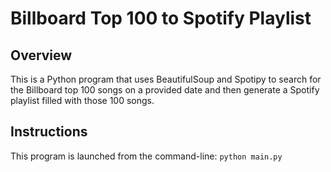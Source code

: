 # Billboard Top 100 to Spotify Playlist

## Overview

This is a Python program that uses BeautifulSoup and Spotipy to search for the Billboard top 100 songs on a provided date and then generate a Spotify playlist filled with those 100 songs.


## Instructions
This program is launched from the command-line:
`python main.py`

